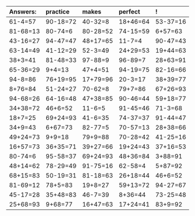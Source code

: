 | Answers: | practice | makes | perfect | ! |
| :--- | :--- | :--- | :--- | :--- |
| 61-4=57 | 90-18=72 | 40-32=8 | 18+46=64 | 53-37=16 | 
| 81-68=13 | 80-74=6 | 80-28=52 | 74-15=59 | 6+57=63 | 
| 43-16=27 | 94-47=47 | 48+17=65 | 11-7=4 | 90-47=43 | 
| 63-14=49 | 41-12=29 | 52-3=49 | 24+29=53 | 19+44=63 | 
| 38+3=41 | 81-48=33 | 97-88=9 | 96-89=7 | 28+63=91 | 
| 65-36=29 | 9+4=13 | 47+4=51 | 94-19=75 | 82-16=66 | 
| 94-8=86 | 76+19=95 | 17+79=96 | 20-3=17 | 38+39=77 | 
| 8+76=84 | 51-24=27 | 70-62=8 | 79+7=86 | 67+26=93 | 
| 94-68=26 | 64-16=48 | 47+38=85 | 90-46=44 | 59+18=77 | 
| 34+38=72 | 46+6=52 | 11-6=5 | 91-45=46 | 71-3=68 | 
| 18+7=25 | 69+24=93 | 41-6=35 | 74-37=37 | 91-44=47 | 
| 34+9=43 | 6+67=73 | 82-77=5 | 70-57=13 | 28+38=66 | 
| 49+24=73 | 9+9=18 | 79+9=88 | 70-28=42 | 41-25=16 | 
| 16+57=73 | 36+35=71 | 39+27=66 | 19+24=43 | 37+16=53 | 
| 80-74=6 | 95-58=37 | 69+24=93 | 48+36=84 | 3+88=91 | 
| 48+14=62 | 78-29=49 | 91-75=16 | 62-58=4 | 5+87=92 | 
| 68+15=83 | 50-19=31 | 81-18=63 | 26+18=44 | 46+6=52 | 
| 81-69=12 | 78+5=83 | 19+8=27 | 59+13=72 | 94-27=67 | 
| 45-17=28 | 35+48=83 | 46-7=39 | 8+36=44 | 73-25=48 | 
| 25+68=93 | 9+68=77 | 16+47=63 | 17+24=41 | 83+9=92 | 
